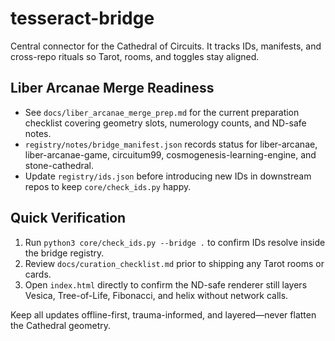 # tesseract-bridge
Central connector for the Cathedral of Circuits. It tracks IDs, manifests, and cross-repo rituals so Tarot, rooms, and toggles stay aligned.

## Liber Arcanae Merge Readiness
- See `docs/liber_arcanae_merge_prep.md` for the current preparation checklist covering geometry slots, numerology counts, and ND-safe notes.
- `registry/notes/bridge_manifest.json` records status for liber-arcanae, liber-arcanae-game, circuitum99, cosmogenesis-learning-engine, and stone-cathedral.
- Update `registry/ids.json` before introducing new IDs in downstream repos to keep `core/check_ids.py` happy.

## Quick Verification
1. Run `python3 core/check_ids.py --bridge .` to confirm IDs resolve inside the bridge registry.
2. Review `docs/curation_checklist.md` prior to shipping any Tarot rooms or cards.
3. Open `index.html` directly to confirm the ND-safe renderer still layers Vesica, Tree-of-Life, Fibonacci, and helix without network calls.

Keep all updates offline-first, trauma-informed, and layered—never flatten the Cathedral geometry.
